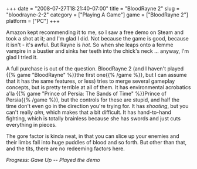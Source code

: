 +++
date = "2008-07-27T18:21:40-07:00"
title = "BloodRayne 2"
slug = "bloodrayne-2-2"
category = ["Playing A Game"]
game = ["BloodRayne 2"]
platform = ["PC"]
+++

Amazon kept recommending it to me, so I saw a free demo on Steam and took a shot at it; and I'm glad I did.  Not because the game is good, because it isn't - it's awful.  But Rayne is <i>hot</i>.  So when she leaps onto a femme vampire in a bustier and sinks her teeth into the chick's neck ... anyway, I'm glad I tried it.

A full purchase is out of the question.  BloodRayne 2 (and I haven't played {{% game "BloodRayne" %}}the first one{{% /game %}}, but I can assume that it has the same features, or less) tries to merge several gameplay concepts, but is pretty terrible at all of them.  It has environmental acrobatics a'la {{% game "Prince of Persia: The Sands of Time" %}}Prince of Persia{{% /game %}}, but the controls for these are stupid, and half the time don't even go in the direction you're trying for.  It has <i>shooting</i>, but you can't really <i>aim</i>, which makes that a bit difficult.  It has hand-to-hand fighting, which is totally brainless because she has swords and just cuts everything in pieces.

The gore factor is kinda neat, in that you can slice up your enemies and their limbs fall into huge puddles of blood and so forth.  But other than that, and the tits, there are no redeeming factors here.

<i>Progress: Gave Up -- Played the demo</i>